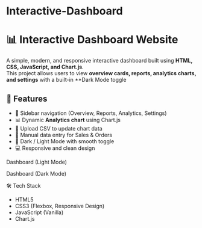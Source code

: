 # Interactive-Dashboard
# 📊 Interactive Dashboard Website

A simple, modern, and responsive interactive dashboard built using **HTML, CSS, JavaScript, and Chart.js**.  
This project allows users to view **overview cards, reports, analytics charts, and settings** with a built-in **Dark Mode toggle

## 🚀 Features
- 📌 Sidebar navigation (Overview, Reports, Analytics, Settings)  
- 📊 Dynamic **Analytics chart** using Chart.js 
- 📂 Upload CSV to update chart data  
- 📝 Manual data entry for Sales & Orders  
- 🌙 Dark / Light Mode with smooth toggle  
- 💻 Responsive and clean design  

Dashboard (Light Mode)

Dashboard (Dark Mode)

🛠️ Tech Stack

- HTML5
- CSS3 (Flexbox, Responsive Design)
- JavaScript (Vanilla)
- Chart.js

